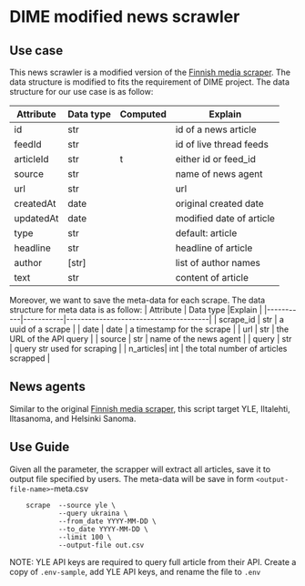 # DIME modified news scrawler

## Use case
This news scrawler is a modified version of the [Finnish media scraper](https://github.com/hsci-r/finnish-media-scrapers). The data structure is modified to fits the requirement of DIME project. The data structure for our use case is as follow: 

| Attribute | Data type |Computed |Explain                      | 
|-----------|-----------|---------|-----------------------------|
| id        | str       |         | id of a news article        |
| feedId    | str       |         | id of live thread feeds     |
| articleId | str       | t       | either id or feed_id        |
| source    | str       |         | name of news agent          |
| url       | str       |         | url                         |
| createdAt | date      |         | original created date       |
| updatedAt | date      |         | modified date of article    |
| type      | str       |         | default: article            |
| headline  | str       |         | headline of article         |
| author    | [str]     |         | list of author names        |
| text      | str       |         | content of article          |

Moreover, we want to save the meta-data for each scrape. The data structure for meta data is as follow:
| Attribute | Data type |Explain                                | 
|-----------|-----------|---------------------------------------|
| scrape_id | str       | a uuid of a scrape                    |
| date      | date      | a timestamp for the scrape            |
| url       | str       | the URL of the API query              |
| source    | str       | name of the news agent                |
| query     | str       | query str used for scraping           |
| n_articles| int       | the total number of articles scrapped |

## News agents
Similar to the original [Finnish media scraper](https://github.com/hsci-r/finnish-media-scrapers), this script target YLE, Iltalehti, Iltasanoma, and Helsinki Sanoma.


## Use Guide

Given all the parameter, the scrapper will extract all articles, save it to output file specified by users. The meta-data will be save in form `<output-file-name>`-meta.csv
```
    scrape  --source yle \
            --query ukraina \
            --from_date YYYY-MM-DD \
            --to_date YYYY-MM-DD \
            --limit 100 \
            --output-file out.csv
```

NOTE: YLE API keys are required to query full article from their API. Create a copy of `.env-sample`, add YLE API keys, and rename the file to `.env`